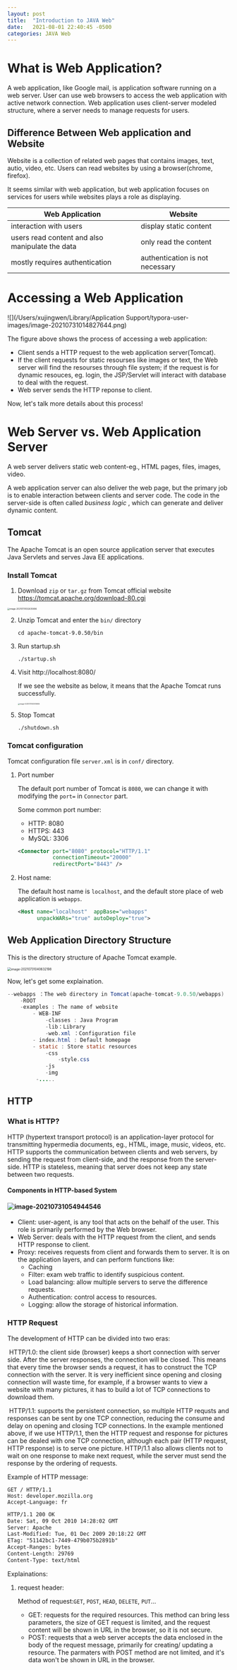 ```yaml
---
layout: post
title:  "Introduction to JAVA Web"
date:   2021-08-01 22:40:45 -0500
categories: JAVA Web
---
```

# What is Web Application?

A web application, like Google mail,  is application software running on a web server. User can use web browsers to access the web application with active network connection. Web application uses client-server modeled structure, where a server needs to manage requests for users.

## Difference Between Web application and Website

Website is a collection of related web pages that contains images, text, autio, video, etc. Users can read websites by using a browser(chrome, firefox).

It seems similar with web application, but web application focuses on services for users while websites plays a role as displaying.

| Web Application                                 | Website                         |
| ----------------------------------------------- | ------------------------------- |
| interaction with users                          | display static content          |
| users read content and also manipulate the data | only read the content           |
| mostly requires authentication                  | authentication is not necessary |



# Accessing a Web Application

![](/Users/xujingwen/Library/Application Support/typora-user-images/image-20210731014827644.png)

The figure above shows the process of accessing a web application:

- Client sends a HTTP request to the web application server(Tomcat).
-  If the client requests for static resourses like images or text, the Web server will find the resourses through file system; if the request is for dynamic resouces, eg. login, the JSP/Servlet will interact with database to deal with the request.
- Web server sends the HTTP reponse to client.

Now, let's talk more details about this process!

# Web Server vs. Web Application Server

A web server delivers static web content-eg., HTML pages, files, images, video.

A web application server can also deliver the web page, but the primary job is to enable interaction between clients and server code. The code in the server-side is often called *business logic* , which can generate and deliver dynamic content.

## Tomcat 

The Apache Tomcat is an open source application server that executes Java Servlets and serves Java EE applications.

### Install Tomcat

1. Download `zip` or `tar.gz` from Tomcat official website https://tomcat.apache.org/download-80.cgi

<img src="/Users/xujingwen/Library/Application Support/typora-user-images/image-20210731032635896.png" alt="image-20210731032635896" style="zoom: 33%;" />

2. Unzip Tomcat and enter the `bin/` directory

   ``` shell
   cd apache-tomcat-9.0.50/bin
   ```

3. Run startup.sh 

   ``` shell
   ./startup.sh 
   ```

4. Visit http://localhost:8080/

   If we see the website as below, it means that the Apache Tomcat runs successfully.

   <img src="/Users/xujingwen/Library/Application Support/typora-user-images/image-20210731033515655.png" alt="image-20210731033515655" style="zoom: 25%;" />

5. Stop Tomcat

   ``` shell
   ./shutdown.sh
   ```

### Tomcat configuration

Tomcat configuration file `server.xml` is in `conf/` directory.

1. Port number

   The default port number of Tomcat is `8080`, we can change it with modifying the `port=` in `Connector` part. 

   Some common port number: 

   - HTTP: 8080
   - HTTPS: 443
   - MySQL: 3306

   ``` xml
   <Connector port="8080" protocol="HTTP/1.1"
              connectionTimeout="20000"
              redirectPort="8443" />
   ```

2. Host name:

   The default host name is `localhost`, and the default store place of web application is `webapps`.

   ```xml
   <Host name="localhost"  appBase="webapps"
         unpackWARs="true" autoDeploy="true">
   ```

## Web Application Directory Structure

This is the directory structure of Apache Tomcat example.

<img src="/Users/xujingwen/Library/Application Support/typora-user-images/image-20210731040632198.png" alt="image-20210731040632198" style="zoom:50%;" />

Now, let's get some explaination.

```java
--webapps ：The web directory in Tomcat(apache-tomcat-9.0.50/webapps)
	-ROOT
	-examples : The name of website
		- WEB-INF
			-classes : Java Program
			-lib：Library 
			-web.xml ：Configuration file
		- index.html : Default homepage
		- static : Store static resources
            -css
            	-style.css
            -js
            -img
         -.....
```



## HTTP 

### What is HTTP?

HTTP (hypertext transport protocol) is an application-layer protocol for transmitting hypermedia documents, eg., HTML, image, music, videos, etc. HTTP supports the communication between clients and web servers, by sending the request from client-side, and the response from the server-side. HTTP is stateless, meaning that server does not keep any state between two requests.

#### Components in HTTP-based System

#### 	<img src="/Users/xujingwen/Library/Application Support/typora-user-images/image-20210731054944546.png" alt="image-20210731054944546"  />

- Client: user-agent, is any tool that acts on the behalf of the user. This role is primarily performed by the Web browser. 
- Web Server: deals with the HTTP request from the client, and sends HTTP response to client.
- Proxy:  receives requests from client and forwards them to server. It is on the application layers, and can perform functions like:
  - Caching
  - Filter: exam web traffic to identify suspicious content.
  - Load balancing: allow multiple servers to serve the difference requests.
  - Authentication: control access to resources.
  - Logging: allow the storage of historical information.



### HTTP Request

The development of HTTP can be divided into two eras:

​	HTTP/1.0: the client side (browser) keeps a short connection with server side. After the server responses, the connection will be closed. This means that every time the browser sends a request, it has to construct the TCP connection with the server. It is very inefficient since opening and closing connection will waste time, for example, if a browser wants to view a website with many pictures, it has to build a lot of TCP connections to download them.

​	HTTP/1.1: supports the persistent connection, so multiple HTTP requsts and responses can be sent by one TCP connection, reducing the consume and  delay on opening and closing TCP connections. In the example mentioned above, if we use HTTP/1.1, then the HTTP request and response for pictures can be dealed with one TCP connection, although each pair (HTTP request, HTTP response) is to serve one picture. HTTP/1.1 also allows clients not to wait on one response to make next request, while the server must send the response by the ordering of requests.

Example of HTTP message:

```
GET / HTTP/1.1
Host: developer.mozilla.org
Accept-Language: fr
```

```html
HTTP/1.1 200 OK
Date: Sat, 09 Oct 2010 14:28:02 GMT
Server: Apache
Last-Modified: Tue, 01 Dec 2009 20:18:22 GMT
ETag: "51142bc1-7449-479b075b2891b"
Accept-Ranges: bytes
Content-Length: 29769
Content-Type: text/html
```

Explainations:

1. request header:

   Method of request:`GET`, `POST`,  `HEAD`, `DELETE`, `PUT`...

   - GET: requests for the required resources. This method can bring less parameters,  the size of GET request is limited, and the request content will be shown in URL in the browser, so it is not secure.
   - POST: requests that a web server accepts the data enclosed in the body of the request message, primarily for creating/ updating a resource. The parmaters with POST method are not limited, and it's data won't be shown in URL in the browser.